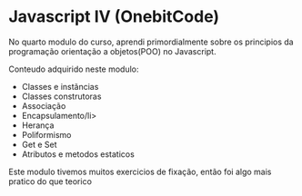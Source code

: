 <h1>Javascript IV (OnebitCode) </h1>

<p>No quarto modulo do curso, aprendi primordialmente sobre os principios da programação orientação a objetos(POO) no Javascript. </p>
<p>Conteudo adquirido neste modulo: </p>

<ul>
  <li>Classes e instãncias</li>
  <li>Classes construtoras</li>
  <li>Associação</li>
  <li>Encapsulamento/li>
  <li>Herança</li>
  <li>Poliformismo</li>
  <li>Get e Set</li>
  <li>Atributos e metodos estaticos</li>
</ul>

<p>Este modulo tivemos muitos exercicios de fixação, então foi algo mais pratico do que teorico</p>
